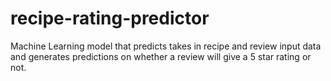 # recipe-rating-predictor
Machine Learning model that predicts takes in recipe and review input data and generates predictions on whether a review will give a 5 star rating or not.
